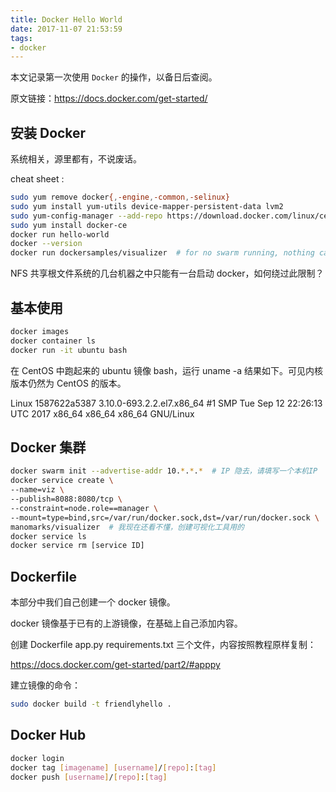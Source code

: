 ```yaml
---
title: Docker Hello World
date: 2017-11-07 21:53:59
tags:
- docker
---
```


本文记录第一次使用 `Docker` 的操作，以备日后查阅。

原文链接：https://docs.docker.com/get-started/

<!-- more -->

## 安装 Docker

系统相关，源里都有，不说废话。

cheat sheet :

```bash
sudo yum remove docker{,-engine,-common,-selinux}
sudo yum install yum-utils device-mapper-persistent-data lvm2
sudo yum-config-manager --add-repo https://download.docker.com/linux/centos/docker-ce.repo
sudo yum install docker-ce
docker run hello-world
docker --version
docker run dockersamples/visualizer  # for no swarm running, nothing can be seen
```

NFS 共享根文件系统的几台机器之中只能有一台启动 docker，如何绕过此限制？

## 基本使用

```bash
docker images
docker container ls
docker run -it ubuntu bash
```

在 CentOS 中跑起来的 ubuntu 镜像 bash，运行 uname -a 结果如下。可见内核版本仍然为 CentOS 的版本。

Linux 1587622a5387 3.10.0-693.2.2.el7.x86_64 #1 SMP Tue Sep 12 22:26:13 UTC 2017 x86_64 x86_64 x86_64 GNU/Linux

## Docker 集群

```bash
docker swarm init --advertise-addr 10.*.*.*  # IP 隐去，请填写一个本机IP
docker service create \
--name=viz \
--publish=8088:8080/tcp \
--constraint=node.role==manager \
--mount=type=bind,src=/var/run/docker.sock,dst=/var/run/docker.sock \
manomarks/visualizer  # 我现在还看不懂，创建可视化工具用的
docker service ls
docker service rm [service ID]
```

## Dockerfile

本部分中我们自己创建一个 docker 镜像。

docker 镜像基于已有的上游镜像，在基础上自己添加内容。

创建 Dockerfile app.py requirements.txt 三个文件，内容按照教程原样复制：

https://docs.docker.com/get-started/part2/#apppy

建立镜像的命令：

```bash
sudo docker build -t friendlyhello .
```

## Docker Hub

```bash
docker login
docker tag [imagename] [username]/[repo]:[tag]
docker push [username]/[repo]:[tag]
```


